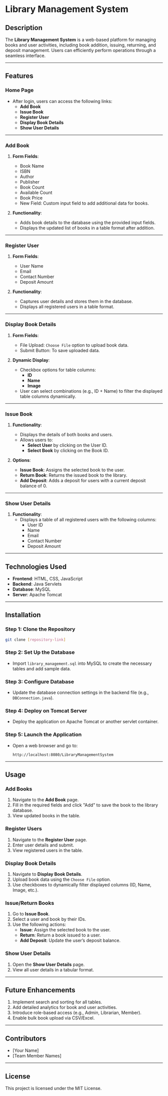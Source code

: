 # Library Management System  

## Description  
The **Library Management System** is a web-based platform for managing books and user activities, including book addition, issuing, returning, and deposit management. Users can efficiently perform operations through a seamless interface.  

---  

## Features  

### Home Page  
- After login, users can access the following links:  
  - **Add Book**  
  - **Issue Book**  
  - **Register User**  
  - **Display Book Details**  
  - **Show User Details**  

---

### Add Book  
1. **Form Fields**:  
   - Book Name  
   - ISBN  
   - Author  
   - Publisher  
   - Book Count  
   - Available Count  
   - Book Price  
   - New Field: Custom input field to add additional data for books.  

2. **Functionality**:  
   - Adds book details to the database using the provided input fields.  
   - Displays the updated list of books in a table format after addition.  

---

### Register User  
1. **Form Fields**:  
   - User Name  
   - Email  
   - Contact Number  
   - Deposit Amount  

2. **Functionality**:  
   - Captures user details and stores them in the database.  
   - Displays all registered users in a table format.  

---

### Display Book Details  
1. **Form Fields**:  
   - File Upload: `Choose File` option to upload book data.  
   - Submit Button: To save uploaded data.  

2. **Dynamic Display**:  
   - Checkbox options for table columns:  
     - **ID**  
     - **Name**  
     - **Image**  
   - User can select combinations (e.g., ID + Name) to filter the displayed table columns dynamically.  

---

### Issue Book  
1. **Functionality**:  
   - Displays the details of both books and users.  
   - Allows users to:  
     - **Select User** by clicking on the User ID.  
     - **Select Book** by clicking on the Book ID.  

2. **Options**:  
   - **Issue Book**: Assigns the selected book to the user.  
   - **Return Book**: Returns the issued book to the library.  
   - **Add Deposit**: Adds a deposit for users with a current deposit balance of 0.  

---

### Show User Details  
1. **Functionality**:  
   - Displays a table of all registered users with the following columns:  
     - User ID  
     - Name  
     - Email  
     - Contact Number  
     - Deposit Amount  

---

## Technologies Used  
- **Frontend**: HTML, CSS, JavaScript  
- **Backend**: Java Servlets  
- **Database**: MySQL  
- **Server**: Apache Tomcat  

---

## Installation  

### Step 1: Clone the Repository  
```bash  
git clone [repository-link]  
```  

### Step 2: Set Up the Database  
- Import `library_management.sql` into MySQL to create the necessary tables and add sample data.  

### Step 3: Configure Database  
- Update the database connection settings in the backend file (e.g., `DBConnection.java`).  

### Step 4: Deploy on Tomcat Server  
- Deploy the application on Apache Tomcat or another servlet container.  

### Step 5: Launch the Application  
- Open a web browser and go to:  
  ```
  http://localhost:8080/LibraryManagementSystem  
  ```  

---

## Usage  

### Add Books  
1. Navigate to the **Add Book** page.  
2. Fill in the required fields and click "Add" to save the book to the library database.  
3. View updated books in the table.  

### Register Users  
1. Navigate to the **Register User** page.  
2. Enter user details and submit.  
3. View registered users in the table.  

### Display Book Details  
1. Navigate to **Display Book Details**.  
2. Upload book data using the `Choose File` option.  
3. Use checkboxes to dynamically filter displayed columns (ID, Name, Image, etc.).  

### Issue/Return Books  
1. Go to **Issue Book**.  
2. Select a user and book by their IDs.  
3. Use the following actions:  
   - **Issue**: Assign the selected book to the user.  
   - **Return**: Return a book issued to a user.  
   - **Add Deposit**: Update the user’s deposit balance.  

### Show User Details  
1. Open the **Show User Details** page.  
2. View all user details in a tabular format.  

---

## Future Enhancements  
1. Implement search and sorting for all tables.  
2. Add detailed analytics for book and user activities.  
3. Introduce role-based access (e.g., Admin, Librarian, Member).  
4. Enable bulk book upload via CSV/Excel.  

---

## Contributors  
- [Your Name]  
- [Team Member Names]  

---

## License  
This project is licensed under the MIT License.  
